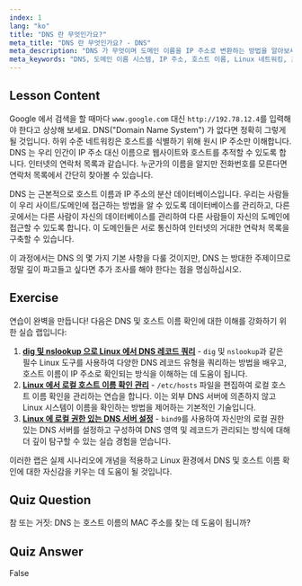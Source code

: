 ```yaml
---
index: 1
lang: "ko"
title: "DNS 란 무엇인가요?"
meta_title: "DNS 란 무엇인가요? - DNS"
meta_description: "DNS 가 무엇이며 도메인 이름을 IP 주소로 변환하는 방법을 알아보세요. 초보자 친화적인 Linux 가이드를 통해 이 핵심 인터넷 개념을 이해하세요."
meta_keywords: "DNS, 도메인 이름 시스템, IP 주소, 호스트 이름, Linux 네트워킹, 초보자, 튜토리얼, 가이드"
---
```


## Lesson Content

Google 에서 검색을 할 때마다 `www.google.com` 대신 `http://192.78.12.4`를 입력해야 한다고 상상해 보세요. DNS("Domain Name System") 가 없다면 정확히 그렇게 될 것입니다. 하위 수준 네트워킹은 호스트를 식별하기 위해 원시 IP 주소만 이해합니다. DNS 는 우리 인간이 IP 주소 대신 이름으로 웹사이트와 호스트를 추적할 수 있도록 합니다. 인터넷의 연락처 목록과 같습니다. 누군가의 이름을 알지만 전화번호를 모른다면 연락처 목록에서 간단히 찾아볼 수 있습니다.

DNS 는 근본적으로 호스트 이름과 IP 주소의 분산 데이터베이스입니다. 우리는 사람들이 우리 사이트/도메인에 접근하는 방법을 알 수 있도록 데이터베이스를 관리하고, 다른 곳에서는 다른 사람이 자신의 데이터베이스를 관리하여 다른 사람들이 자신의 도메인에 접근할 수 있도록 합니다. 이 도메인들은 서로 통신하여 인터넷의 거대한 연락처 목록을 구축할 수 있습니다.

이 과정에서는 DNS 의 몇 가지 기본 사항을 다룰 것이지만, DNS 는 방대한 주제이므로 정말 깊이 파고들고 싶다면 추가 조사를 해야 한다는 점을 명심하십시오.

## Exercise

연습이 완벽을 만듭니다! 다음은 DNS 및 호스트 이름 확인에 대한 이해를 강화하기 위한 실습 랩입니다:

1. **[dig 및 nslookup 으로 Linux 에서 DNS 레코드 쿼리](https://labex.io/ko/labs/comptia-query-dns-records-in-linux-with-dig-and-nslookup-592796)** - `dig` 및 `nslookup`과 같은 필수 Linux 도구를 사용하여 다양한 DNS 레코드 유형을 쿼리하는 방법을 배우고, 호스트 이름이 IP 주소로 확인되는 방식을 이해하는 데 도움이 됩니다.
2. **[Linux 에서 로컬 호스트 이름 확인 관리](https://labex.io/ko/labs/comptia-manage-local-hostname-resolution-in-linux-592792)** - `/etc/hosts` 파일을 편집하여 로컬 호스트 이름 확인을 관리하는 연습을 합니다. 이는 외부 DNS 서버에 의존하지 않고 Linux 시스템이 이름을 확인하는 방법을 제어하는 ​​기본적인 기술입니다.
3. **[Linux 에 로컬 권한 있는 DNS 서버 설정](https://labex.io/ko/labs/comptia-set-up-a-local-authoritative-dns-server-on-linux-592803)** - `bind9`를 사용하여 자신만의 로컬 권한 있는 DNS 서버를 설정하고 구성하여 DNS 영역 및 레코드가 관리되는 방식에 대해 더 깊이 탐구할 수 있는 실습 경험을 얻습니다.

이러한 랩은 실제 시나리오에 개념을 적용하고 Linux 환경에서 DNS 및 호스트 이름 확인에 대한 자신감을 키우는 데 도움이 될 것입니다.

## Quiz Question

참 또는 거짓: DNS 는 호스트 이름의 MAC 주소를 찾는 데 도움이 됩니까?

## Quiz Answer

False
